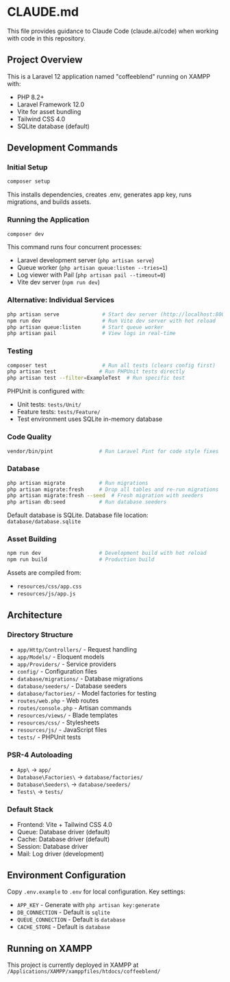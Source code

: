 # CLAUDE.md

This file provides guidance to Claude Code (claude.ai/code) when working with code in this repository.

## Project Overview

This is a Laravel 12 application named "coffeeblend" running on XAMPP with:
- PHP 8.2+
- Laravel Framework 12.0
- Vite for asset bundling
- Tailwind CSS 4.0
- SQLite database (default)

## Development Commands

### Initial Setup
```bash
composer setup
```
This installs dependencies, creates .env, generates app key, runs migrations, and builds assets.

### Running the Application
```bash
composer dev
```
This command runs four concurrent processes:
- Laravel development server (`php artisan serve`)
- Queue worker (`php artisan queue:listen --tries=1`)
- Log viewer with Pail (`php artisan pail --timeout=0`)
- Vite dev server (`npm run dev`)

### Alternative: Individual Services
```bash
php artisan serve              # Start dev server (http://localhost:8000)
npm run dev                    # Run Vite dev server with hot reload
php artisan queue:listen       # Start queue worker
php artisan pail               # View logs in real-time
```

### Testing
```bash
composer test                  # Run all tests (clears config first)
php artisan test              # Run PHPUnit tests directly
php artisan test --filter=ExampleTest  # Run specific test
```

PHPUnit is configured with:
- Unit tests: `tests/Unit/`
- Feature tests: `tests/Feature/`
- Test environment uses SQLite in-memory database

### Code Quality
```bash
vendor/bin/pint               # Run Laravel Pint for code style fixes
```

### Database
```bash
php artisan migrate           # Run migrations
php artisan migrate:fresh     # Drop all tables and re-run migrations
php artisan migrate:fresh --seed  # Fresh migration with seeders
php artisan db:seed           # Run database seeders
```

Default database is SQLite. Database file location: `database/database.sqlite`

### Asset Building
```bash
npm run dev                   # Development build with hot reload
npm run build                 # Production build
```

Assets are compiled from:
- `resources/css/app.css`
- `resources/js/app.js`

## Architecture

### Directory Structure
- `app/Http/Controllers/` - Request handling
- `app/Models/` - Eloquent models
- `app/Providers/` - Service providers
- `config/` - Configuration files
- `database/migrations/` - Database migrations
- `database/seeders/` - Database seeders
- `database/factories/` - Model factories for testing
- `routes/web.php` - Web routes
- `routes/console.php` - Artisan commands
- `resources/views/` - Blade templates
- `resources/css/` - Stylesheets
- `resources/js/` - JavaScript files
- `tests/` - PHPUnit tests

### PSR-4 Autoloading
- `App\` → `app/`
- `Database\Factories\` → `database/factories/`
- `Database\Seeders\` → `database/seeders/`
- `Tests\` → `tests/`

### Default Stack
- Frontend: Vite + Tailwind CSS 4.0
- Queue: Database driver (default)
- Cache: Database driver (default)
- Session: Database driver
- Mail: Log driver (development)

## Environment Configuration

Copy `.env.example` to `.env` for local configuration. Key settings:
- `APP_KEY` - Generate with `php artisan key:generate`
- `DB_CONNECTION` - Default is `sqlite`
- `QUEUE_CONNECTION` - Default is `database`
- `CACHE_STORE` - Default is `database`

## Running on XAMPP

This project is currently deployed in XAMPP at `/Applications/XAMPP/xamppfiles/htdocs/coffeeblend/`